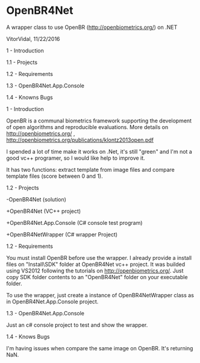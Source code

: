 # OpenBR4Net
A wrapper class to use OpenBR (http://openbiometrics.org/) on .NET

VitorVidal, 11/22/2016 

1   - Introduction

1.1 - Projects

1.2 - Requirements

1.3 - OpenBR4Net.App.Console

1.4 - Knowns Bugs

1 - Introduction

  OpenBR is a communal biometrics framework supporting the development of open algorithms and reproducible evaluations.
  More details on http://openbiometrics.org/ , http://openbiometrics.org/publications/klontz2013open.pdf
  
  I spended a lot of time make it works on .Net, it's still "green" and I'm not a good vc++ programer, so I would like help to improve it. 
  
  It has two functions: extract template from image files and compare template files (score between 0 and 1).
  
1.2 - Projects

-OpenBR4Net (solution)

  +OpenBR4Net (VC++ project)
  
  +OpenBR4Net.App.Console (C# console test program)
  
  +OpenBR4NetWrapper (C# wrapper Project)
  
1.2 - Requirements

  You must install OpenBR before use the wrapper. I already provide a install files on "Install\SDK" folder at OpenBR4Net vc++ project. It was builded using VS2012 following the tutorials on http://openbiometrics.org/. Just copy SDK folder contents to an "OpenBR4Net" folder on your executable folder.
  
  To use the wrapper, just create a instance of OpenBR4NetWrapper class as in OpenBR4Net.App.Console project.
  
1.3 - OpenBR4Net.App.Console

  Just an c# console project to test and show the wrapper.
  
1.4 - Knows Bugs

  I'm having issues when compare the same image on OpenBR. It's returning NaN.
  
  
  
  
  
  

  
  
  
